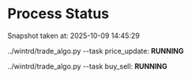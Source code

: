 # Process Status

Snapshot taken at: 2025-10-09 14:45:29

../wintrd/trade_algo.py --task price_update: **RUNNING**

../wintrd/trade_algo.py --task buy_sell: **RUNNING**

